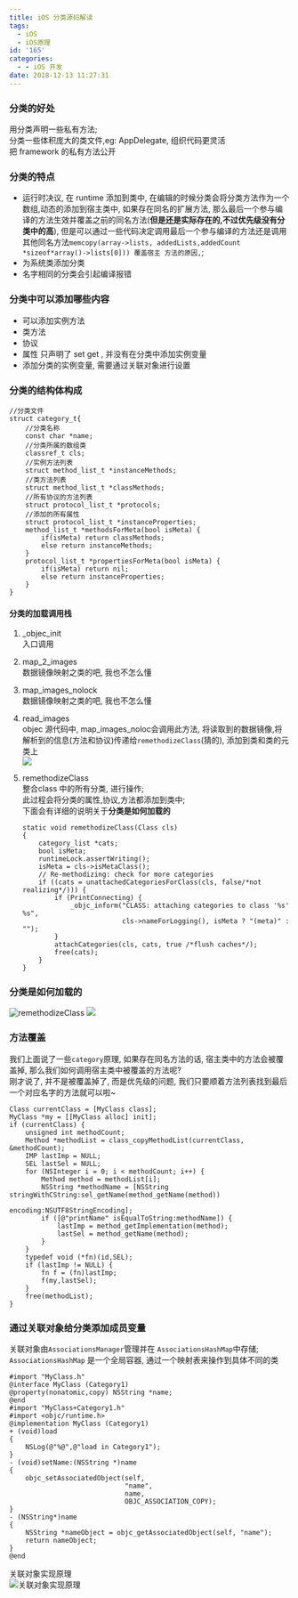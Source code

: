 ```yaml
---
title: iOS 分类源码解读
tags:
  - iOS
  - iOS原理
id: '165'
categories:
  - - iOS 开发
date: 2018-12-13 11:27:31
---
```


### 分类的好处

用分类声明一些私有方法;  
分类一些体积庞大的类文件,eg: AppDelegate, 组织代码更灵活  
把 framework 的私有方法公开

### 分类的特点

*   运行时决议, 在 runtime 添加到类中, 在编辑的时候分类会将分类方法作为一个数组,动态的添加到宿主类中, 如果存在同名的扩展方法, 那么最后一个参与编译的方法生效并覆盖之前的同名方法(**但是还是实际存在的,不过优先级没有分类中的高**), 但是可以通过一些代码决定调用最后一个参与编译的方法还是调用其他同名方法`memcopy(array->lists, addedLists,addedCount *sizeof*array()->lists[0])) 覆盖宿主 方法的原因,`;
*   为系统类添加分类
*   名字相同的分类会引起编译报错

### 分类中可以添加哪些内容

*   可以添加实例方法
*   类方法
*   协议
*   属性 只声明了 set get , 并没有在分类中添加实例变量
*   添加分类的实例变量, 需要通过关联对象进行设置

### 分类的结构体构成

```text
//分类文件
struct category_t{
    //分类名称
    const char *name;
    //分类所属的数组类
    classref_t cls;
    //实例方法列表
    struct method_list_t *instanceMethods;
    //类方法列表
    struct method_list_t *classMethods;
    //所有协议的方法列表
    struct protocol_list_t *protocols;
    //添加的所有属性
    struct protocol_list_t *instanceProperties;
    method_list_t *methodsForMeta(bool isMeta) {
        if(isMeta) return classMethods;
        else return instanceMethods;
    }
    protocol_list_t *propertiesForMeta(bool isMeta) {
        if(isMeta) return nil;
        else return instanceProperties;
    }
}
```

#### 分类的加载调用栈

1.  \_objec\_init  
    入口调用
    
2.  map\_2\_images  
    数据镜像映射之类的吧, 我也不怎么懂
    
3.  map\_images\_nolock  
    数据镜像映射之类的吧, 我也不怎么懂
    
4.  read\_images  
    objec 源代码中, map\_images\_noloc会调用此方法, 将读取到的数据镜像,将解析到的信息(方法和协议)传递给`remethodizeClass`(猜的), 添加到类和类的元类上  
    ![](https://img.52smile.vip/2018-12-13-070041.jpg)
    
5.  remethodizeClass  
    整合class 中的所有分类, 进行操作;  
    此过程会将分类的属性,协议,方法都添加到类中;  
    下面会有详细的说明关于**分类是如何加载的**
    
    ```text
    static void remethodizeClass(Class cls)
    {
        category_list *cats;
        bool isMeta;
        runtimeLock.assertWriting();
        isMeta = cls->isMetaClass();
        // Re-methodizing: check for more categories
        if ((cats = unattachedCategoriesForClass(cls, false/*not realizing*/))) {
            if (PrintConnecting) {
                _objc_inform("CLASS: attaching categories to class '%s' %s", 
                             cls->nameForLogging(), isMeta ? "(meta)" : "");
            }
            attachCategories(cls, cats, true /*flush caches*/);        
            free(cats);
        }
    }
    ```
    

### 分类是如何加载的

![remethodizeClass](https://img.52smile.vip/2018-12-13-072228.jpg) ![](https://img.52smile.vip/2018-12-13-073451.jpg)

### 方法覆盖

我们上面说了一些`category`原理, 如果存在同名方法的话, 宿主类中的方法会被覆盖掉, 那么我们如何调用宿主类中被覆盖的方法呢?  
刚才说了, 并不是被覆盖掉了, 而是优先级的问题, 我们只要顺着方法列表找到最后一个对应名字的方法就可以啦~

```text
Class currentClass = [MyClass class];
MyClass *my = [[MyClass alloc] init];
if (currentClass) {
    unsigned int methodCount;
    Method *methodList = class_copyMethodList(currentClass, &methodCount);
    IMP lastImp = NULL;
    SEL lastSel = NULL;
    for (NSInteger i = 0; i < methodCount; i++) {
        Method method = methodList[i];
        NSString *methodName = [NSString stringWithCString:sel_getName(method_getName(method))
                                        encoding:NSUTF8StringEncoding];
        if ([@"printName" isEqualToString:methodName]) {
            lastImp = method_getImplementation(method);
            lastSel = method_getName(method);
        }
    }
    typedef void (*fn)(id,SEL);
    if (lastImp != NULL) {
        fn f = (fn)lastImp;
        f(my,lastSel);
    }
    free(methodList);
}
```

### 通过关联对象给分类添加成员变量

关联对象由`AssociationsManager`管理并在 `AssociationsHashMap`中存储;  
`AssociationsHashMap` 是一个全局容器, 通过一个映射表来操作到具体不同的类

```text
#import "MyClass.h"
@interface MyClass (Category1)
@property(nonatomic,copy) NSString *name;
@end
#import "MyClass+Category1.h"
#import <objc/runtime.h>
@implementation MyClass (Category1)
+ (void)load
{
    NSLog(@"%@",@"load in Category1");
}
- (void)setName:(NSString *)name
{
    objc_setAssociatedObject(self,
                             "name",
                             name,
                             OBJC_ASSOCIATION_COPY);
}
- (NSString*)name
{
    NSString *nameObject = objc_getAssociatedObject(self, "name");
    return nameObject;
}
@end
```

关联对象实现原理  
![关联对象实现原理](https://img.52smile.vip/2018-12-13-083719.jpg)